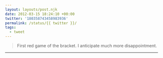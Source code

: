 ```yaml
---
layout: layouts/post.njk
date: 2012-03-15 18:24:10 +00:00
twitter: '180358743458983936'
permalink: /status/{{ twitter }}/
tags: 
  - tweet
---
```


> First red game of the bracket. I anticipate much more disappointment.

---
